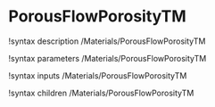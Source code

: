 # PorousFlowPorosityTM

!syntax description /Materials/PorousFlowPorosityTM

!syntax parameters /Materials/PorousFlowPorosityTM

!syntax inputs /Materials/PorousFlowPorosityTM

!syntax children /Materials/PorousFlowPorosityTM
